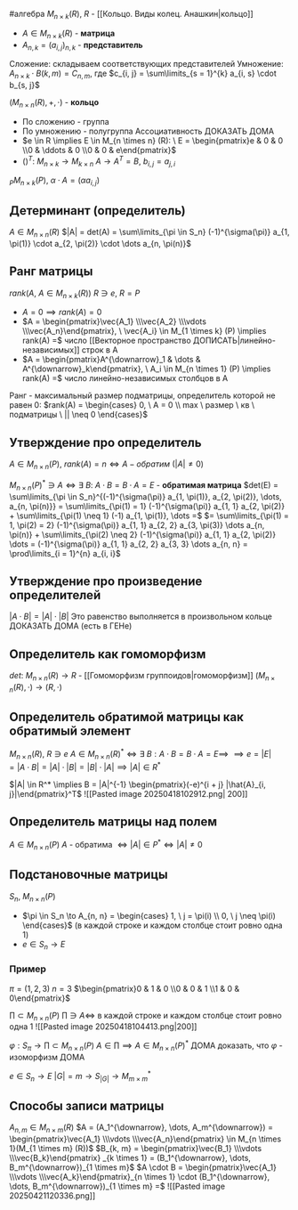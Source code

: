 #алгебра 
$M_{n \times k}(R), \ R$ - [[Кольцо. Виды колец. Анашкин|кольцо]]

- $A \in M_{n \times k}(R)$ - **матрица**
- $A_{n, k} = (a_{i, j})_{n, k}$ - **представитель**

Сложение: складываем соответствующих представителей
Умножение: $A_{n \times k} \cdot B(k, m) = C_{n, m}$, где $c_{i, j} = \sum\limits_{s = 1}^{k} a_{i, s} \cdot b_{s, j}$

$(M_{n \times n} (R), +, \cdot)$ - **кольцо**
- По сложению - группа
- По умножению - полугруппа
	Ассоциативность ДОКАЗАТЬ ДОМА
- $e \in R \implies E \in M_{n \times n} (R): \ E = \begin{pmatrix}e & 0 & 0 \\0 & \ddots & 0 \\0 & 0 & e\end{pmatrix}$
- $()^T: \ M_{n \times k} \to M_{k \times n}$
	$A \to A^T = B, \ b_{i, j} = a_{j, i}$

$_{P} M_{n \times k} (P), \ \alpha \cdot A = (\alpha a_{i, j})$

## Детерминант (определитель)
$A \in M_{n \times n} (R)$
$|A| = det(A) = \sum\limits_{\pi \in S_n} (-1)^{\sigma(\pi)} a_{1, \pi(1)} \cdot a_{2, \pi(2)} \cdot \dots a_{n, \pi(n)}$

## Ранг матрицы
$rank(A, \ A \in M_{n \times k} (R))$
$R \ni e, \ R = P$

- $A = 0 \implies rank(A) = 0$
- $A = \begin{pmatrix}\vec{A_1} \\\vec{A_2} \\\vdots \\\vec{A_n}\end{pmatrix}, \ \vec{A_i} \in M_{1 \times k} (P) \implies rank(A) =$ число [[Векторное пространство ДОПИСАТЬ|линейно-независимых]] строк в A
- $A = \begin{pmatrix}A^{\downarrow}_1 & \dots & A^{\downarrow}_k\end{pmatrix}, \ A_i \in M_{n \times 1} (P) \implies rank(A) =$ число линейно-независимых столбцов в A

Ранг - максимальный размер подматрицы, определитель которой не равен 0: $rank(A) = \begin{cases} 0, \ A = 0 \\ max \ размер \ кв \ подматрицы \ || \neq 0 \end{cases}$

## Утверждение про определитель
$A \in M_{n \times n} (P), \ rank(A) = n \iff A - обратим \ (|A| \neq 0)$

$M_{n \times n} (P)^* \ni A \iff \exists \ B: \ A \cdot B = B \cdot A = E$ - **обратимая матрица**
$det(E) = \sum\limits_{\pi \in S_n}^{(-1)^{\sigma(\pi)} a_{1, \pi(1)}, a_{2, \pi(2)}, \dots, a_{n, \pi(n)}} = \sum\limits_{\pi(1) = 1} (-1)^{\sigma(\pi)} a_{1, 1} a_{2, \pi(2)} + \sum\limits_{\pi(1) \neq 1} (-1) a_{1, \pi(1)}, \dots =$
$= \sum\limits_{\pi(1) = 1, \pi(2) = 2} (-1)^{\sigma(\pi)} a_{1, 1} a_{2, 2} a_{3, \pi(3)} \dots a_{n, \pi(n)} + \sum\limits_{\pi(2) \neq 2} (-1)^{\sigma(\pi)} a_{1, 1} a_{2, \pi(2)} \dots = (-1)^{\sigma(\pi)} a_{1, 1} a_{2, 2} a_{3, 3} \dots a_{n, n} = \prod\limits_{i = 1}^{n} a_{i, i}$

## Утверждение про произведение определителей
$|A \cdot B| = |A| \cdot |B|$
Это равенство выполняется в произвольном кольце
ДОКАЗАТЬ ДОМА (есть в ГЕНе)

## Определитель как гомоморфизм
$det: \ M_{n \times n} (R) \to R$ - [[Гомоморфизм группоидов|гомоморфизм]]
$(M_{n \times n} (R), \cdot) \to (R, \cdot)$

## Определитель обратимой матрицы как обратимый элемент
$M_{n \times n} (R), \ R \ni e$
$A \in M_{n \times n} (R)^* \iff \exists \ B: A \cdot B = B \cdot A = E \implies$
$\implies e = |E| = |A \cdot B| = |A| \cdot |B| = |B| \cdot |A| \implies |A| \in R^*$

$|A| \in R^* \implies B = |A|^{-1} \begin{pmatrix}(-e)^{i + j} |\hat{A}_{i, j}|\end{pmatrix}^T$
![[Pasted image 20250418102912.png| 200]]

## Определитель матрицы над полем
$A \in M_{n \times n} (P)$
$A$ - обратима $\iff |A| \in P^* \iff |A| \neq 0$

## Подстановочные матрицы
$S_n, \ M_{n \times n} (P)$
- $\pi \in S_n \to A_{n, n} = \begin{cases} 1, \ j = \pi(i) \\ 0, \ j \neq \pi(i) \end{cases}$ (в каждой строке и каждом столбце стоит ровно одна 1)
- $e \in S_n \to E$

### Пример
$\pi = (1, 2, 3)$
$n = 3$
$\begin{pmatrix}0 & 1 & 0 \\0 & 0 & 1 \\1 & 0 & 0\end{pmatrix}$

$\prod \subset M_{n \times n} (P)$
$\prod \ni A \iff$ в каждой строке и каждом столбце стоит ровно одна 1
![[Pasted image 20250418104413.png|200]]

$\varphi: S_{\pi} \to \prod \subset M_{n \times n} (P)$
$A \in \prod \implies A \in M_{n \times n} (P)^*$ ДОМА
доказать, что $\varphi$ - изоморфизм ДОМА

$e \in S_n \to E$
$|G| = m \to S_{|G|} \to M_{m \times m}^{*}$

## Способы записи матрицы
$A_{n, m} \in M_{n \times m} (R)$
$A = (A_1^{\downarrow}, \dots, A_m^{\downarrow}) = \begin{pmatrix}\vec{A_1} \\\vdots \\\vec{A_n}\end{pmatrix} \in M_{n \times 1}(M_{1 \times m} (R))$
$B_{k, m} = \begin{pmatrix}\vec{B_1} \\\vdots \\\vec{B_k}\end{pmatrix} _{k \times 1} = (B_1^{\downarrow}, \dots, B_m^{\downarrow})_{1 \times m}$
$A \cdot B = \begin{pmatrix}\vec{A_1} \\\vdots \\\vec{A_k}\end{pmatrix}_{n \times 1} \cdot (B_1^{\downarrow}, \dots, B_m^{\downarrow})_{1 \times m} =$
![[Pasted image 20250421120336.png]]